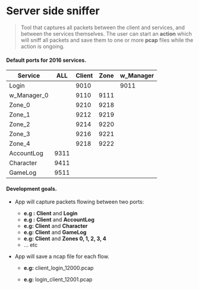 

# Server side sniffer

> Tool that captures all packets between the client and services, and between the services themselves. The user can start an **action** which will sniff all packets and save them to one or more **pcap** files while the action is ongoing. 

 

#### Default ports for 2016 services. 

| Service     | ALL  | Client | Zone | w_Manager |
| ----------- | ---- | ------ | ---- | --------- |
| Login       |      | 9010   |      | 9011      |
| w_Manager_0 |      | 9110   | 9111 |           |
| Zone_0      |      | 9210   | 9218 |           |
| Zone_1      |      | 9212   | 9219 |           |
| Zone_2      |      | 9214   | 9220 |           |
| Zone_3      |      | 9216   | 9221 |           |
| Zone_4      |      | 9218   | 9222 |           |
| AccountLog  | 9311 |        |      |           |
| Character   | 9411 |        |      |           |
| GameLog     | 9511 |        |      |           |



#### Development goals. 



- App will capture packets flowing between two ports:

  -  **e.g :** **Client**  and **Login**
  - **e.g :**  **Client**  and **AccountLog**
  - **e.g:**   **Client** and **Character**
  - **e.g:**   **Client** and **GameLog**
  - **e.g:**   **Client** and **Zones 0, 1, 2, 3, 4**
  - ... etc 

- App will save a ncap file for each flow. 

  - **e.g:** client_login_12000.pcap

  - **e.g:** login_client_12001.pcap

    





